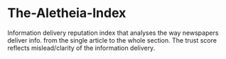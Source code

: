 # The-Aletheia-Index
Information delivery reputation index that analyses the way newspapers deliver info. from the single article to the whole section. The trust score reflects mislead/clarity of the information delivery.
